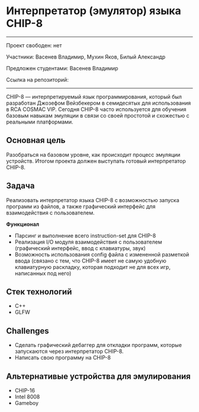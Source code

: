 # Интерпретатор (эмулятор) языка  CHIP-8

---

Проект свободен: нет

Участники: Васенев Владимир, Мухин Яков, Билый Александр

Предложен студентами: Васенев Владимир

Ссылка на репозиторий: 

---

CHIP-8 — интерпретируемый язык программирования, который был разработан Джозефом Вейзбекером в семидесятых для использования в RCA COSMAC VIP. Сегодня CHIP-8 часто используется для обучения базовым навыкам эмуляции в связи со своей простотой и схожестью с реальными платформами.

## Основная цель
Разобраться на базовом уровне, как происходит процесс эмуляции устройств. Итогом проекта должен выступать готовый интерпретатор CHIP-8.

## Задача
Реализовать интерпретатор языка CHIP-8 с возможностью запуска программ из файлов, а также графический интерфейс для взаимодействия c пользователем.

**Функционал**
* Парсинг и выполнение всего instruction-set для CHIP-8
* Реализация I/O модуля взаимодействия с пользователем (графический интерфейс, ввод с клавиатуры, звук)
* Возможность использования config файла с измененной разметкой ввода (связано с тем, что CHIP-8 имеет не самую удобную клавиатурную раскладку, которая подходит не для всех игр, написанных под него)

## Стек технологий
* C++
* GLFW

## Challenges
- Сделать графический дебаггер для откладки программ, которые запускаются через интерпретатор CHIP-8.
- Написать свою программу на CHIP-8

## Альтернативые устройства для эмулирования
* CHIP-16
* Intel 8008
* Gameboy

